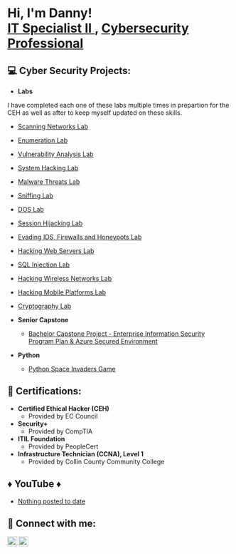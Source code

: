<h1>Hi, I'm Danny! <br/><a href="https://github.com/DannyRRios">IT Specialist II </a>, <a href="https://www.linkedin.com/in/danny-rangel-rios/">Cybersecurity Professional</a></h1>

<h2>💻 Cyber Security Projects:</h2>

- <b>Labs</b>

I have completed each one of these labs multiple times in prepartion for the CEH as well as after to keep myself updated on these skills.
  - [Scanning Networks Lab](https://github.com/DannyRRios/Scanning-Networks-Lab/tree/main)
  - [Enumeration Lab](https://github.com/DannyRRios/Enumeration-Lab/tree/main)
  - [Vulnerability Analysis Lab](https://github.com/DannyRRios/Vulnerability-Analysis)
  - [System Hacking Lab](https://github.com/DannyRRios/System-Hacking)
  - [Malware Threats Lab](https://github.com/DannyRRios/Malware-Threats/tree/main)
  - [Sniffing Lab](https://github.com/DannyRRios/Sniffing)
  - [DOS Lab](https://github.com/DannyRRios/DOS/tree/main)
  - [Session Hijacking Lab](https://github.com/DannyRRios/Session-Hijacking/tree/main)
  - [Evading IDS, Firewalls and Honeypots Lab](https://github.com/DannyRRios/Evading-IDS-Firewalls-and-Honeypots)
  - [Hacking Web Servers Lab](https://github.com/DannyRRios/Hacking-Web-Servers/tree/main)
  - [SQL Injection Lab](https://github.com/DannyRRios/SQL-Injection/tree/main)
  - [Hacking Wireless Networks Lab](https://github.com/DannyRRios/Hacking-Wireless-Networks)
  - [Hacking Mobile Platforms Lab](https://github.com/DannyRRios/Hacking-Mobile-Platforms/tree/main)
  - [Cryptography Lab](https://github.com/DannyRRios/Cryptography/tree/main)

- <b>Senior Capstone</b>
  - [Bachelor Capstone Project - Enterprise Information Security Program Plan & Azure Secured Environment](https://github.com/DannyRRios/Senior-Capstone)
    
- <b>Python</b>
  - [Python Space Invaders Game](https://github.com/DannyRRios/Python-Space-Invaders-Game)

<h2>📃 Certifications:</h2>

- <b>Certified Ethical Hacker (CEH)</b>
   - Provided by EC Council
- <b>Security+ </b>
   - Provided by CompTIA
- <b>ITIL Foundation</b>
   - Provided by PeopleCert
- <b>Infrastructure Technician (CCNA), Level 1</b>
   - Provided by Collin County Community College
  
<h2>♦️ YouTube ♦️ </h2>

- [Nothing posted to date](https://www.youtube.com)

<h2> 📡 Connect with me:</h2>

[<img align="left" alt="JoshMadakor | YouTube" width="22px" src="https://cdn.jsdelivr.net/npm/simple-icons@v3/icons/youtube.svg" />][youtube]
[<img align="left" alt="JoshMadakor | LinkedIn" width="22px" src="https://cdn.jsdelivr.net/npm/simple-icons@v3/icons/linkedin.svg" />][linkedin]


[youtube]: https://www.youtube.com/
[linkedin]: https://www.linkedin.com/in/danny-rangel-rios/

<!--
**joshmadakor1/joshmadakor1** is a ✨ _special_ ✨ repository because its `README.md` (this file) appears on your GitHub profile.

Here are some ideas to get you started:

- 🔭 I’m currently working on ...
- 🌱 I’m currently learning ...
- 👯 I’m looking to collaborate on ...
- 🤔 I’m looking for help with ...
- 💬 Ask me about ...
- 📫 How to reach me: ...
- 😄 Pronouns: ...
- ⚡ Fun fact: ...
-->

